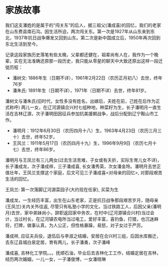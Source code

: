 # 家族故事

我们这支潘姓的是属于的“闯关东”的后人，据三祖父(潘成喜)的回忆，我们的老家在山东费县南石沟。因生活所迫，两次闯关东。第一次是1927年从山东来到东北，1937年抗日战争爆发又回到山东。第二次是新中国成立后，1950年再次回到东北生活到至今。

记录这段家族历史落笔有些太晚，父辈都还健在，祖辈尚有人在，我作为一个晚辈，实在无法准确还原那一段历史，我只能从零星的聊天中大致还原出这样一段迁徙历程：

* 潘树文: 1886年生（日期不详），1961年2月22日（农历正月初八）去世，终年76岁
* 潘朱氏: 1891年生（日期不详），1971年（日期不详）去世，终年81岁。

潘树文与潘朱氏(旧时代，女性多没有姓名，出嫁后，夫姓在前，己姓在后作为正式称呼) 两儿一女，在辽河源镇合兴村七组种地，种菜籽为生，长子潘明月一直生活在吉林辽源，次子潘明田因征兵参加抗美援朝战争，战后分配到辽宁鞍山市工作。


* 潘明月：1912年6月30日（农历四月十八）生，1963年4月23日（农历三月三十）去世，终年52岁。
* 王风兰：1911年5月17日（农历四月十九）生，1996年9月9日（农历七月十七）去世，终年86岁。

潘明月与王凤兰有三儿两女(过去生活苦难，子女或有夭折，实际生育儿女不详)，长子潘成龙，次子潘成祥，三子潘成喜, 长女潘秀英，次女潘金玲。潘明月去世正值壮年，王凤兰支撑这个家庭，后文可见三子潘成喜<对母亲的回忆>, 对那段艰苦生活的回忆。

王凤兰: 第一次落脚辽河源菜园子(大约现在任家), 买菜为生

潘成龙，一生经历丰富，出生在山东老家，正是抗日战争那段艰苦岁月，随母亲(王凤兰)关内关外往返, 尽管只有私塾小学的文化，当过铁路工人，后因父亲(潘明月)去世，家中弟妹尚小，辞职返回家中务农，在村中(辽河源镇合兴村)当过会计，当过村长，在辽河镇农电所当过电工，爱好丰富，喜钓鱼，打猎，也沉迷麻将，打牌，做事认真，为人公正，但性格暴躁，易怒，对子女过于严厉。

潘成祥, 应征夫兵役，退伍后与李淑之结婚，安居在合兴村三组，后因水库搬迁，去东辽县城白泉定居，育有两儿，长子潘勇，次子潘峰

潘成喜, 吉林化工学院。。。抚顺石油，毕业后去吉林化工工作，结婚定居在吉林，经历两次婚姻，一儿一女，一子潘俊博，一女潘晓琳


